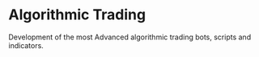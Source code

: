 # Algorithmic Trading
Development of the most Advanced algorithmic trading bots, scripts and indicators. 
